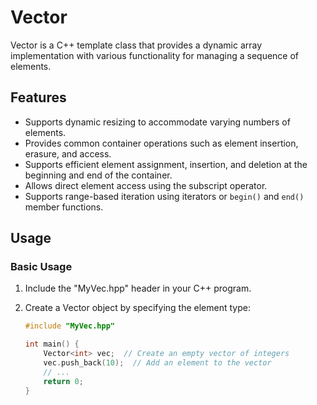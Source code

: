 # Vector

Vector is a C++ template class that provides a dynamic array implementation with various functionality for managing a sequence of elements.

## Features

- Supports dynamic resizing to accommodate varying numbers of elements.
- Provides common container operations such as element insertion, erasure, and access.
- Supports efficient element assignment, insertion, and deletion at the beginning and end of the container.
- Allows direct element access using the subscript operator.
- Supports range-based iteration using iterators or `begin()` and `end()` member functions.

## Usage

### Basic Usage

1. Include the "MyVec.hpp" header in your C++ program.
2. Create a Vector object by specifying the element type:

   ```cpp
   #include "MyVec.hpp"

   int main() {
       Vector<int> vec;  // Create an empty vector of integers
       vec.push_back(10);  // Add an element to the vector
       // ...
       return 0;
   }
